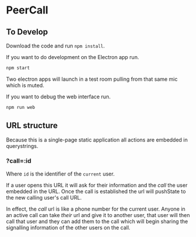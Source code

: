 # PeerCall



## To Develop

Download the code and run `npm install`.

If you want to do development on the Electron app run.

```bash
npm start
```

Two electron apps will launch in a test room pulling from that same mic which is muted.

If you want to debug the web interface run.

```bash
npm run web
```

## URL structure

Because this is a single-page static application all actions are embedded in
querystrings.

### ?call=:id

Where `id` is the identifier of the `current` user.

If a user opens this URL it will ask for their information and the *call* the
user embedded in the URL. Once the call is established the url will pushState
to the new calling user's call URL.

In effect, the *call* url is like a phone number for the current user. Anyone
in an active call can take *their* url and give it to another user, that user
will then call that user and they can add them to the call which will begin
sharing the signalling information of the other users on the call.

